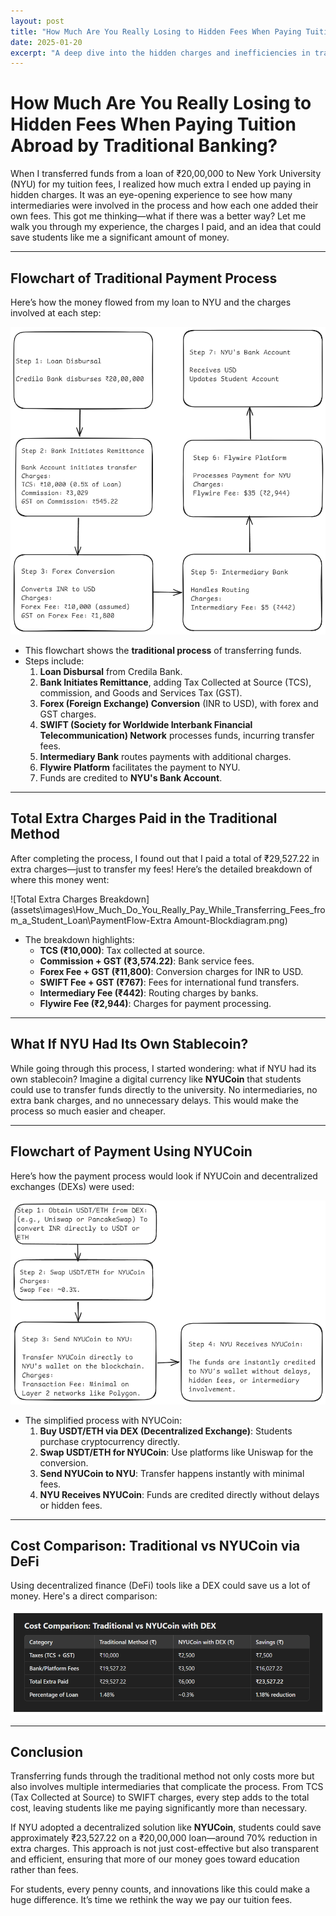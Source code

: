 ```yaml
---
layout: post
title: "How Much Are You Really Losing to Hidden Fees When Paying Tuition Abroad by Traditional Banking?"
date: 2025-01-20
excerpt: "A deep dive into the hidden charges and inefficiencies in traditional remittance methods, and how decentralized finance (DeFi) solutions like NYUCoin can save students significant costs."
---
```


# How Much Are You Really Losing to Hidden Fees When Paying Tuition Abroad by Traditional Banking?


When I transferred funds from a loan of ₹20,00,000 to New York University (NYU) for my tuition fees, I realized how much extra I ended up paying in hidden charges. It was an eye-opening experience to see how many intermediaries were involved in the process and how each one added their own fees. This got me thinking—what if there was a better way? Let me walk you through my experience, the charges I paid, and an idea that could save students like me a significant amount of money.

---

## Flowchart of Traditional Payment Process

Here’s how the money flowed from my loan to NYU and the charges involved at each step:

![Flowchart of Payment Process](assets\images\How_Much_Do_You_Really_Pay_While_Transferring_Fees_from_a_Student_Loan\PaymentFlow-Blockdiagram.png)

- This flowchart shows the **traditional process** of transferring funds.
- Steps include:
  1. **Loan Disbursal** from Credila Bank.
  2. **Bank Initiates Remittance**, adding Tax Collected at Source (TCS), commission, and Goods and Services Tax (GST).
  3. **Forex (Foreign Exchange) Conversion** (INR to USD), with forex and GST charges.
  4. **SWIFT (Society for Worldwide Interbank Financial Telecommunication) Network** processes funds, incurring transfer fees.
  5. **Intermediary Bank** routes payments with additional charges.
  6. **Flywire Platform** facilitates the payment to NYU.
  7. Funds are credited to **NYU's Bank Account**.

---

## Total Extra Charges Paid in the Traditional Method

After completing the process, I found out that I paid a total of ₹29,527.22 in extra charges—just to transfer my fees! Here’s the detailed breakdown of where this money went:

![Total Extra Charges Breakdown](assets\images\How_Much_Do_You_Really_Pay_While_Transferring_Fees_from_a_Student_Loan\PaymentFlow-Extra Amount-Blockdiagram.png)

- The breakdown highlights:
  - **TCS (₹10,000)**: Tax collected at source.
  - **Commission + GST (₹3,574.22)**: Bank service fees.
  - **Forex Fee + GST (₹11,800)**: Conversion charges for INR to USD.
  - **SWIFT Fee + GST (₹767)**: Fees for international fund transfers.
  - **Intermediary Fee (₹442)**: Routing charges by banks.
  - **Flywire Fee (₹2,944)**: Charges for payment processing.

---

## What If NYU Had Its Own Stablecoin?

While going through this process, I started wondering: what if NYU had its own stablecoin? Imagine a digital currency like **NYUCoin** that students could use to transfer funds directly to the university. No intermediaries, no extra bank charges, and no unnecessary delays. This would make the process so much easier and cheaper.

---

## Flowchart of Payment Using NYUCoin

Here’s how the payment process would look if NYUCoin and decentralized exchanges (DEXs) were used:

![Flowchart of Payment with NYUCoin](assets\images\How_Much_Do_You_Really_Pay_While_Transferring_Fees_from_a_Student_Loan\PaymentFlow-DexAmt-Blockdiagram.png)

- The simplified process with NYUCoin:
  1. **Buy USDT/ETH via DEX (Decentralized Exchange)**: Students purchase cryptocurrency directly.
  2. **Swap USDT/ETH for NYUCoin**: Use platforms like Uniswap for the conversion.
  3. **Send NYUCoin to NYU**: Transfer happens instantly with minimal fees.
  4. **NYU Receives NYUCoin**: Funds are credited directly without delays or hidden fees.

---

## Cost Comparison: Traditional vs NYUCoin via DeFi

Using decentralized finance (DeFi) tools like a DEX could save us a lot of money. Here's a direct comparison:

![Saving Comparison Table](assets\images\Dex-comparision-with-TF.png)

---

## Conclusion

Transferring funds through the traditional method not only costs more but also involves multiple intermediaries that complicate the process. From TCS (Tax Collected at Source) to SWIFT charges, every step adds to the total cost, leaving students like me paying significantly more than necessary.

If NYU adopted a decentralized solution like **NYUCoin**, students could save approximately ₹23,527.22 on a ₹20,00,000 loan—around 70% reduction in extra charges. This approach is not just cost-effective but also transparent and efficient, ensuring that more of our money goes toward education rather than fees.

For students, every penny counts, and innovations like this could make a huge difference. It’s time we rethink the way we pay our tuition fees.
